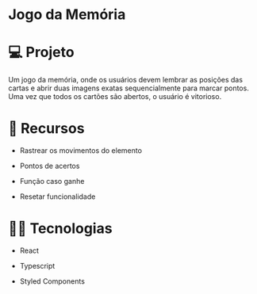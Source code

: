 # Jogo da Memória





</p>

# :computer: Projeto
Um jogo da memória, onde os usuários devem lembrar as posições das cartas e abrir duas imagens exatas sequencialmente para marcar pontos. Uma vez que todos os cartões são abertos, o usuário é vitorioso.

# :pushpin: Recursos

- Rastrear os movimentos do elemento

- Pontos de acertos

- Função caso ganhe

- Resetar funcionalidade


# :technologist: Tecnologias
 
- React

- Typescript

- Styled Components












